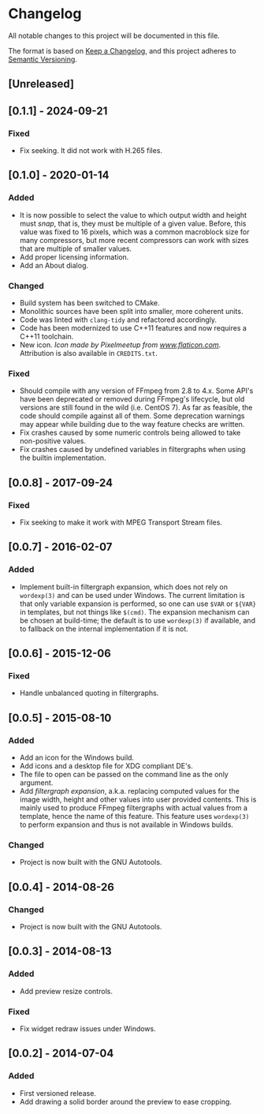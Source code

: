# Changelog

All notable changes to this project will be documented in this file.

The format is based on [Keep a Changelog](https://keepachangelog.com/en/1.0.0/),
and this project adheres to [Semantic Versioning](https://semver.org/spec/v2.0.0.html).

## [Unreleased]

## [0.1.1] - 2024-09-21

### Fixed

* Fix seeking. It did not work with H.265 files.

## [0.1.0] - 2020-01-14

### Added

* It is now possible to select the value to which output width and height must
  _snap_, that is, they must be multiple of a given value. Before, this value
  was fixed to 16 pixels, which was a common macroblock size for many
  compressors, but more recent compressors can work with sizes that are multiple
  of smaller values.
* Add proper licensing information.
* Add an About dialog.

### Changed

* Build system has been switched to CMake.
* Monolithic sources have been split into smaller, more coherent units.
* Code was linted with `clang-tidy` and refactored accordingly.
* Code has been modernized to use C++11 features and now requires a C++11
  toolchain.
* New icon. _Icon made by Pixelmeetup from www.flaticon.com_. Attribution is also
  available in `CREDITS.txt`.

### Fixed

* Should compile with any version of FFmpeg from 2.8 to 4.x. Some API's have
  been deprecated or removed during FFmpeg's lifecycle, but old versions are
  still found in the wild (i.e. CentOS 7). As far as feasible, the code should
  compile against all of them. Some deprecation warnings may appear while
  building due to the way feature checks are written.
* Fix crashes caused by some numeric controls being allowed to take
  non-positive values.
* Fix crashes caused by undefined variables in filtergraphs when using the
  builtin implementation.

## [0.0.8] - 2017-09-24

### Fixed

* Fix seeking to make it work with MPEG Transport Stream files.

## [0.0.7] - 2016-02-07

### Added

* Implement built-in filtergraph expansion, which does not rely on `wordexp(3)`
  and can be used under Windows. The current limitation is that only variable
  expansion is performed, so one can use `$VAR` or `${VAR}` in templates, but not
  things like `$(cmd)`. The expansion mechanism can be chosen at build-time; the
  default is to use `wordexp(3)` if available, and to fallback on the internal
  implementation if it is not.

## [0.0.6] - 2015-12-06

### Fixed

* Handle unbalanced quoting in filtergraphs.


## [0.0.5] - 2015-08-10

### Added

* Add an icon for the Windows build.
* Add icons and a desktop file for XDG compliant DE's.
* The file to open can be passed on the command line as the only argument.
* Add _filtergraph expansion_, a.k.a. replacing computed values for the image
  width, height and other values into user provided contents. This is mainly
  used to produce FFmpeg filtergraphs with actual values from a template, hence
  the name of this feature. This feature uses `wordexp(3)` to perform expansion
  and thus is not available in Windows builds.

### Changed

* Project is now built with the GNU Autotools.

## [0.0.4] - 2014-08-26

### Changed

* Project is now built with the GNU Autotools.

## [0.0.3] - 2014-08-13

### Added

* Add preview resize controls.

### Fixed

* Fix widget redraw issues under Windows.

## [0.0.2] - 2014-07-04

### Added

* First versioned release.
* Add drawing a solid border around the preview to ease cropping.
